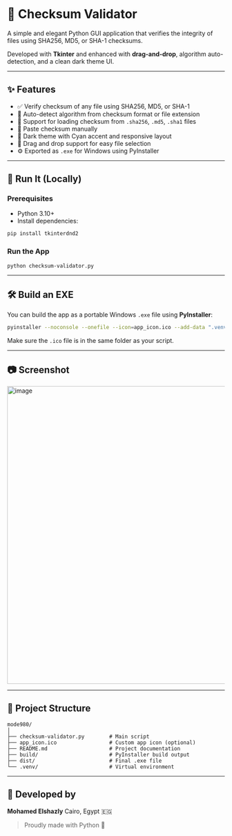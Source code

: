 # 🔐 Checksum Validator

A simple and elegant Python GUI application that verifies the integrity of files using SHA256, MD5, or SHA-1 checksums.

Developed with **Tkinter** and enhanced with **drag-and-drop**, algorithm auto-detection, and a clean dark theme UI.

---

## ✨ Features

* ✅ Verify checksum of any file using SHA256, MD5, or SHA-1
* 🧠 Auto-detect algorithm from checksum format or file extension
* 📄 Support for loading checksum from `.sha256`, `.md5`, `.sha1` files
* 📝 Paste checksum manually
* 🎨 Dark theme with Cyan accent and responsive layout
* 📂 Drag and drop support for easy file selection
* ⚙️ Exported as `.exe` for Windows using PyInstaller

---

## 🚀 Run It (Locally)

### Prerequisites

* Python 3.10+
* Install dependencies:

```bash
pip install tkinterdnd2
```

### Run the App

```bash
python checksum-validator.py
```

---

## 🛠️ Build an EXE

You can build the app as a portable Windows `.exe` file using **PyInstaller**:

```bash
pyinstaller --noconsole --onefile --icon=app_icon.ico --add-data ".venv\\Lib\\site-packages\\tkinterdnd2;tkinterdnd2" checksum-validator.py
```

Make sure the `.ico` file is in the same folder as your script.

---

## 📷 Screenshot

<img width="693" height="689" alt="image" src="https://github.com/user-attachments/assets/fe22781d-75fb-4701-a1ee-27935c8f4f36" />

---

## 📁 Project Structure

```
mode980/
│
├── checksum-validator.py        # Main script
├── app_icon.ico                 # Custom app icon (optional)
├── README.md                    # Project documentation
├── build/                       # PyInstaller build output
├── dist/                        # Final .exe file
└── .venv/                       # Virtual environment
```

---

## 👤 Developed by

**Mohamed Elshazly**
Cairo, Egypt 🇪🇬

> Proudly made with Python 💙
